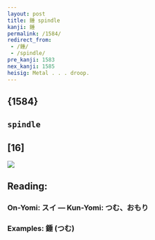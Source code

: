 ```yaml
---
layout: post
title: 錘 spindle
kanji: 錘
permalink: /1584/
redirect_from:
 - /錘/
 - /spindle/
pre_kanji: 1583
nex_kanji: 1585
heisig: Metal . . . droop.
---
```


## {1584}

## `spindle`

## [16]

<div class="stroke"><img src="E98C98.png" /></div>

## Reading:

### On-Yomi: スイ &mdash; Kun-Yomi: つむ、おもり

### Examples: 錘 (つむ)

